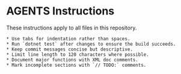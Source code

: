 # AGENTS Instructions

These instructions apply to all files in this repository.

	* Use tabs for indentation rather than spaces.
	* Run `dotnet test` after changes to ensure the build succeeds.
	* Keep commit messages concise but descriptive.
	* Limit line length to 120 characters where possible.
	* Document major functions with XML doc comments.
	* Mark incomplete sections with `// TODO:` comments.
